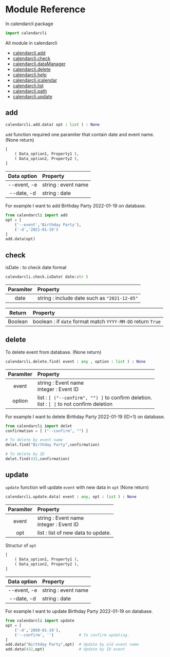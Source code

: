 # Module Reference

In calendarcli package

```python
import calendarcli
```

All module in calendarcli

- [calendarcli.add](#add)
- [calendarcli.check](#check)
- [calendarcli.dataManager](#dataManager)
- [calendarcli.delete](#delete)
- [calendarcli.help](#help)
- [calendarcli.icalendar](#icalendar)
- [calendarcli.list](#list)
- [calendarcli.path](#path)
- [calendarcli.update](#update)

## add

```python
calendarcli.add.data( opt : list ) : None
```

`add` function required one paramiter that contain date and event name. (None return)

```python
[
    ( Data_option1, Property1 ),
    ( Data_option2, Property2 ),
]
```

|Data option |Property|
|:---:|:---|
|--event, -e|string : event name|
|--date, -d|string : date|

For example I want to add Birthday Party 2022-01-19 on database.

```python
from calendarcli import add
opt = [
    ('--event','Birthday Party'),
    ('-d','2021-01-19')
]
add.data(opt)
```

## check

isDate : to check date format

```python
calendarcli.check.isDate( date:str )
```

|Paramiter|Property|
|:---:|:---|
|date|string : include date such as `"2021-12-05"`|

|Return|Property|
|:---:|:---|
|Boolean|boolean : if `date` format match `YYYY-MM-DD` return `True`|

<!-- ## dataManager -->

## delete

To delete event from database. (None return)

```python
calendarcli.delete.find( event : any , option : list ) : None
```

|Paramiter|Property|
|:---:|:---|
|event|string :  Event name<br/>integer : Event ID|
|option|list : `[ ("--confirm", "") ]` to confirm deletion.<br/>list : `[ ]` to not confirm deletion|

For example I want to delete Birthday Party 2022-01-19 (ID=1) on database.

```python
from calendarcli import delet
confirmation = [ ("--confirm", "") ]

# To delete by event name
delet.find("Birthday Party",confirmation)

# To delete by ID
delet.find(432,confirmation)
```

<!-- ## help -->

<!-- ## icalendar -->

<!-- ## list -->

<!-- ## path -->

## update

`update` function will update `event` with new data in `opt` (None return)

```python
calendarcli.update.data( event : any, opt : list ) : None
```

|Paramiter|Property|
|:---:|:---|
|event|string :  Event name<br/>integer : Event ID|
|opt|list : list of new data to update.|

Structur of `opt`

```python
[
    ( Data_option1, Property1 ),
    ( Data_option2, Property2 ),
]
```

|Data option |Property|
|:---:|:---|
|--event, -e|string : event name|
|--date, -d|string : date|

For example I want to update Birthday Party 2022-01-19 on database.

```python
from calendarcli import update
opt = [
    ('-d','2050-01-19'),
    ('--confirm', '')           # To confirm updating.
]
add.data("Birthday Party",opt)  # Update by old event name
add.data(432,opt)               # Update by ID event
```
